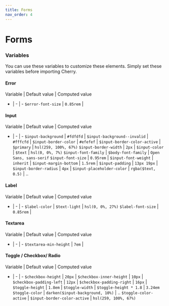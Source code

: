 ```yaml
---
title: Forms
nav_order: 4
---
```


# Forms

### Variables

You can use these variables to customize these elements. Simply set these variables before importing Cherry.

#### Error

Variable | Default value | Computed value
- | - | -
`$error-font-size` | `0.85rem` |

#### Input

Variable | Default value | Computed value
- | - | -
`$input-background`          | `#fdfdfd`           |
`$input-background--invalid` | `#fffcfd`           |
`$input-border-color`        | `#efefef`           |
`$input-border-color-active` | `$primary`          | `hsl(259, 100%, 67%)`
`$input-border-width`        | `2px`               |
`$input-color`               | `$text`             | `hsl(0, 0%, 7%)`
`$input-font-family`         | `$body-font-family` | `Open Sans, sans-serif`
`$input-font-size`           | `0.95rem`           |
`$input-font-weight`         | `inherit`           |
`$input-margin-bottom`       | `1.5rem`            |
`$input-padding`             | `13px 19px`         |
`$input-border-radius`       | `4px`               |
`$input-placeholder-color`   | `rgba($text, 0.5)`  | ..

#### Label

Variable | Default value | Computed value
- | - | -
`$label-color`     | `$text-light` | `hsl(0, 0%, 27%)`
`$label-font-size` | `0.85rem` |

#### Textarea

Variable | Default value | Computed value
- | - | -
`$textarea-min-height` | `7em` |

#### Toggle / Checkbox/ Radio

Variable | Default value | Computed value
- | - | -
`$checkbox-height`        | `20px`                           |
`$checkbox-inner-height`  | `10px`                           |
`$checkbox-padding-left`  | `12px`                           |
`$checkbox-padding-right` | `16px`                           |
`$toggle-height`          | `1.8em`                          |
`$toggle-width`           | `$toggle-height * 1.8`           | `3.24em`
`$toggle-color`           | `darken($input-background, 10%)` | ..
`$toggle-color-active`    | `$input-border-color-active`     | `hsl(259, 100%, 67%)`

